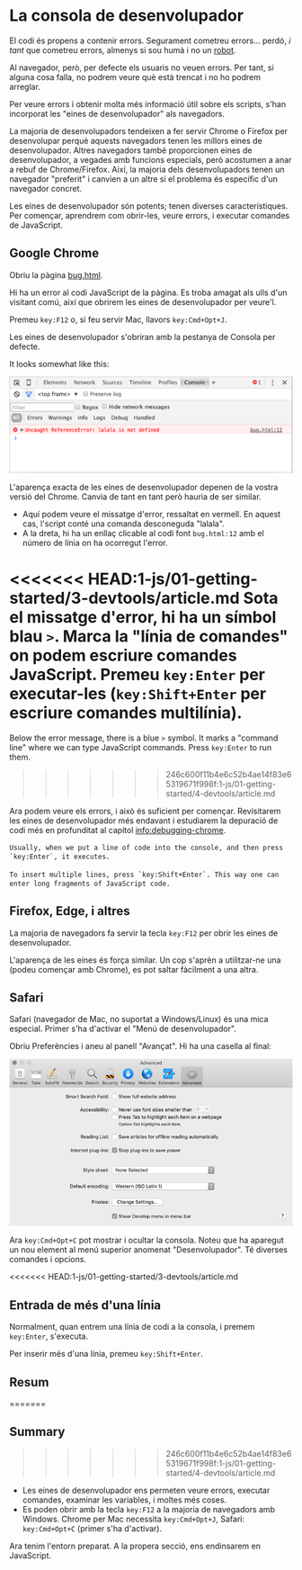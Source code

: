 # La consola de desenvolupador

El codi és propens a contenir errors. Segurament cometreu errors... perdó, *i tant* que cometreu errors, almenys si sou humà i no un [robot](https://en.wikipedia.org/wiki/Bender_(Futurama)).

Al navegador, però, per defecte els usuaris no veuen errors. Per tant, si alguna cosa falla, no podrem veure què està trencat i no ho podrem arreglar.

Per veure errors i obtenir molta més informació útil sobre els scripts, s'han incorporat les "eines de desenvolupador" als navegadors.

La majoria de desenvolupadors tendeixen a fer servir Chrome o Firefox per desenvolupar perquè aquests navegadors tenen les millors eines de desenvolupador. Altres navegadors també proporcionen eines de desenvolupador, a vegades amb funcions especials, però acostumen a anar a rebuf de Chrome/Firefox. Així, la majoria dels desenvolupadors tenen un navegador "preferit" i canvien a un altre si el problema és específic d'un navegador concret.

Les eines de desenvolupador són potents; tenen diverses característiques. Per començar, aprendrem com obrir-les, veure errors, i executar comandes de JavaScript.

## Google Chrome

Obriu la pàgina [bug.html](bug.html).

Hi ha un error al codi JavaScript de la pàgina. Es troba amagat als ulls d'un visitant comú, així que obrirem les eines de desenvolupador per veure'l.

Premeu `key:F12` o, si feu servir Mac, llavors `key:Cmd+Opt+J`.

Les eines de desenvolupador s'obriran amb la pestanya de Consola per defecte.

It looks somewhat like this:

![chrome](chrome.png)

L'aparença exacta de les eines de desenvolupador depenen de la vostra versió del Chrome. Canvia de tant en tant però hauria de ser similar.

- Aquí podem veure el missatge d'error, ressaltat en vermell. En aquest cas, l'script conté una comanda desconeguda "lalala".
- A la dreta, hi ha un enllaç clicable al codi font `bug.html:12` amb el número de línia on ha ocorregut l'error.

<<<<<<< HEAD:1-js/01-getting-started/3-devtools/article.md
Sota el missatge d'error, hi ha un símbol blau `>`. Marca la "línia de comandes" on podem escriure comandes JavaScript. Premeu `key:Enter` per executar-les (`key:Shift+Enter` per escriure comandes multilínia).
=======
Below the error message, there is a blue `>` symbol. It marks a "command line" where we can type JavaScript commands. Press `key:Enter` to run them.
>>>>>>> 246c600f11b4e6c52b4ae14f83e65319671f998f:1-js/01-getting-started/4-devtools/article.md

Ara podem veure els errors, i això és suficient per començar. Revisitarem les eines de desenvolupador més endavant i estudiarem la depuració de codi més en profunditat al capítol <info:debugging-chrome>.

```smart header="Multi-line input"
Usually, when we put a line of code into the console, and then press `key:Enter`, it executes.

To insert multiple lines, press `key:Shift+Enter`. This way one can enter long fragments of JavaScript code.
```

## Firefox, Edge, i altres

La majoria de navegadors fa servir la tecla `key:F12` per obrir les eines de desenvolupador.

L'aparença de les eines és força similar. Un cop s'aprèn a utilitzar-ne una (podeu començar amb Chrome), es pot saltar fàcilment a una altra.

## Safari

Safari (navegador de Mac, no suportat a Windows/Linux) és una mica especial. Primer s'ha d'activar el "Menú de desenvolupador".

Obriu Preferències i aneu al panell "Avançat". Hi ha una casella al final:

![safari](safari.png)

Ara `key:Cmd+Opt+C` pot mostrar i ocultar la consola. Noteu que ha aparegut un nou element al menú superior anomenat "Desenvolupador". Té diverses comandes i opcions.

<<<<<<< HEAD:1-js/01-getting-started/3-devtools/article.md
## Entrada de més d'una línia

Normalment, quan entrem una línia de codi a la consola, i premem `key:Enter`, s'executa.

Per inserir més d'una línia, premeu `key:Shift+Enter`.

## Resum
=======
## Summary
>>>>>>> 246c600f11b4e6c52b4ae14f83e65319671f998f:1-js/01-getting-started/4-devtools/article.md

- Les eines de desenvolupador ens permeten veure errors, executar comandes, examinar les variables, i moltes més coses.
- Es poden obrir amb la tecla `key:F12` a la majoria de navegadors amb Windows. Chrome per Mac necessita `key:Cmd+Opt+J`, Safari: `key:Cmd+Opt+C` (primer s'ha d'activar).

Ara tenim l'entorn preparat. A la propera secció, ens endinsarem en JavaScript.
